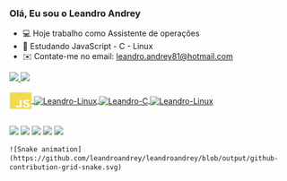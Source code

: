 ### Olá, Eu sou o Leandro Andrey
- 💻 Hoje trabalho como Assistente de operações
- 🌱 Estudando JavaScript - C - Linux
- ✉️ Contate-me no email: leandro.andrey81@hotmail.com
<div align=>
  <a href="https://github.com/leandroandrey">
  <img height="180em" src="https://github-readme-stats.vercel.app/api?username=LeandroAndrey&show_icons=true&theme=dark&include_all_commits=true&count_private=true"/>
  <img height="180em" src="https://github-readme-stats.vercel.app/api/top-langs/?username=LeandroAndrey&layout=compact&langs_count=7&theme=dark"/>
</div>
<div style="display: inline_block"><br>
  <img align="center" alt="Leandro-Js" height="30" width="40" src="https://raw.githubusercontent.com/devicons/devicon/master/icons/javascript/javascript-plain.svg">
  <img align="center" alt="Leandro-Linux" height="30" width="40" src="https://cdn.jsdelivr.net/gh/devicons/devicon/icons/java/java-original.svg">      
  <img align="center" alt="Leandro-C" height="30" width="40" src="https://cdn.jsdelivr.net/gh/devicons/devicon/icons/c/c-original.svg"/>
  <img align="center" alt="Leandro-Linux" height="30" width="40" src="https://cdn.jsdelivr.net/gh/devicons/devicon/icons/linux/linux-original.svg">
 
  ##
  
  <div>
  <a href="https://instagram.com/leandro.andrey81" target="_blank"><img src="https://img.shields.io/badge/-Instagram-%23E4405F?style=for-the-badge&logo=instagram&logoColor=white" target="_blank"></a>
 	<a href="https://www.twitch.tv/couly1" target="_blank"><img src="https://img.shields.io/badge/Twitch-9146FF?style=for-the-badge&logo=twitch&logoColor=white" target="_blank"></a>
 <a href="https://discord.gg/Ybu8hx7YHm" target="_blank"><img src="https://img.shields.io/badge/Discord-7289DA?style=for-the-badge&logo=discord&logoColor=white" target="_blank"></a> 
  <a href = "mailto:leandro.andrey81@hotmail.com"><img src="https://img.shields.io/badge/Microsoft_Outlook-0078D4?style=for-the-badge&logo=microsoft-outlook&logoColor=white"></a> 
  <a href="https://www.linkedin.com/in/leandroandrey/" target="_blank"><img src="https://img.shields.io/badge/-LinkedIn-%230077B5?style=for-the-badge&logo=linkedin&logoColor=white" target="_blank"></a> 
    
    ![Snake animation](https://github.com/leandroandrey/leandroandrey/blob/output/github-contribution-grid-snake.svg)
    
  <div>

    
